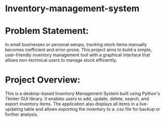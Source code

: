 # Inventory-management-system

# Problem Statement:
In small businesses or personal setups, tracking stock items manually becomes inefficient and error-prone. This project aims to build a simple, user-friendly inventory management tool with a graphical interface that allows non-technical users to manage stock efficiently.

# Project Overview:
This is a desktop-based Inventory Management System built using Python's Tkinter GUI library. It enables users to add, update, delete, search, and export inventory items. The application also displays all items in a live-updating table and allows exporting the inventory to a .csv file for backup or further analysis.
